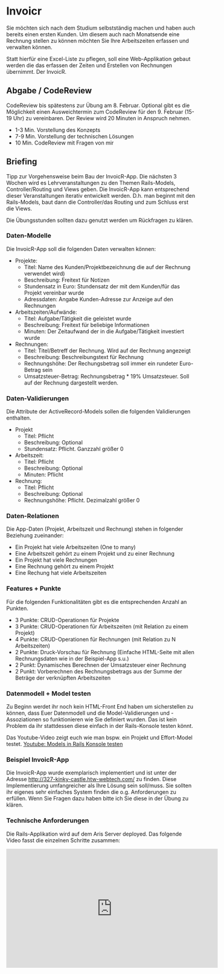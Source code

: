 # Invoicr

Sie möchten sich nach dem Studium selbstständig machen und haben auch bereits einen ersten Kunden.
Um diesem auch nach Monatsende eine Rechnung stellen zu können möchten Sie Ihre Arbeitszeiten
erfassen und verwalten können.

Statt hierfür eine Excel-Liste zu pflegen, soll eine Web-Applikation gebaut werden die das erfassen der Zeiten und
Erstellen von Rechnungen übernimmt. Der InvoicR.


## Abgabe / CodeReview

CodeReview bis spätestens zur Übung am 8. Februar. Optional gibt es die Möglichkeit einen Ausweichtermin zum CodeReview
für den 9. Februar (15-19 Uhr) zu vereinbaren. Der Review wird 20 Minuten in Anspruch nehmen.

* 1-3 Min. Vorstellung des Konzepts
* 7-9 Min. Vorstellung der technischen Lösungen
* 10 Min. CodeReview mit Fragen von mir


## Briefing

Tipp zur Vorgehensweise beim Bau der InvoicR-App. Die nächsten 3 Wochen wird es Lehrveranstaltungen zu
den Themen Rails-Models, Controller/Routing und Views geben. Die InvoicR-App kann entsprechend dieser
Veranstaltungen iterativ entwickelt werden. D.h. man beginnt mit den Rails-Models, baut dann die Controller/das Routing
und zum Schluss erst die Views.

Die Übungsstunden sollten dazu genutzt werden um Rückfragen zu klären.


### Daten-Modelle

Die InvoicR-App soll die folgenden Daten verwalten können:

* Projekte:
  * Titel: Name des Kunden/Projektbezeichnung die auf der Rechnung verwendet wird)
  * Beschreibung: Freitext für Notizen
  * Stundensatz in Euro: Stundensatz der mit dem Kunden/für das Projekt vereinbar wurde
  * Adressdaten: Angabe Kunden-Adresse zur Anzeige auf den Rechnungen
* Arbeitszeiten/Aufwände:
  * Titel: Aufgabe/Tätigkeit die geleistet wurde
  * Beschreibung: Freitext für beliebige Informationen
  * Minuten: Der Zeitaufwand der in die Aufgabe/Tätigkeit investiert wurde
* Rechnungen:
  * Titel: Titel/Betreff der Rechnung. Wird auf der Rechnung angezeigt
  * Beschreibung: Beschreibungstext für Rechnung
  * Rechnungshöhe: Der Rechungsbetrag soll immer ein rundeter Euro-Betrag sein
  * Umsatzsteuer-Betrag: Rechnungsbetrag * 19% Umsatzsteuer. Soll auf der Rechnung dargestellt werden.


### Daten-Validierungen

Die Attribute der ActiveRecord-Models sollen die folgenden Validierungen enthalten.

* Projekt
  * Titel: Pflicht
  * Beschreibung: Optional
  * Stundensatz: Pflicht. Ganzzahl größer 0
* Arbeitszeit:
  * Titel: Pflicht
  * Beschreibung: Optional
  * Minuten: Pflicht
* Rechnung:
  * Titel: Pflicht
  * Beschreibung: Optional
  * Rechnungshöhe: Pflicht. Dezimalzahl größer 0


### Daten-Relationen

Die App-Daten (Projekt, Arbeitszeit und Rechnung) stehen in folgender Beziehung zueinander:

* Ein Projekt hat viele Arbeitszeiten (One to many)
* Eine Arbeitszeit gehört zu einem Projekt und zu einer Rechnung
* Ein Projekt hat viele Rechnungen
* Eine Rechnung gehört zu einem Projekt
* Eine Rechung hat viele Arbeitszeiten


### Features + Punkte

Für die folgenden Funktionalitäten gibt es die entsprechenden Anzahl an Punkten.

* 3 Punkte: CRUD-Operationen für Projekte
* 3 Punkte: CRUD-Operationen für Arbeitszeiten (mit Relation zu einem Projekt)
* 4 Punkte: CRUD-Operationen für Rechnungen (mit Relation zu N Arbeitszeiten)
* 2 Punkte: Druck-Vorschau für Rechnung (Einfache HTML-Seite mit allen Rechnungsdaten wie in der Beispiel-App s.u.)
* 2 Punkt: Dynamisches Berechnen der Umsatzsteuer einer Rechnung
* 2 Punkt: Vorberechnen des Rechnungsbetrags aus der Summe der Beträge der verknüpften Arbeitszeiten


### Datenmodell + Model testen

Zu Beginn werdet ihr noch kein HTML-Front End haben um sicherstellen zu können, dass Euer Datenmodell
und die Model-Validierungen und -Assoziationen so funktionieren wie Sie definiert wurden. Das ist kein
Problem da ihr stattdessen diese einfach in der Rails-Konsole testen könnt.

Das Youtube-Video zeigt euch wie man bspw. ein Projekt und Effort-Model testet.
[Youtube: Models in Rails Konsole testen](https://youtu.be/lkv239opMNM)


### Beispiel InvoicR-App

Die InvoicR-App wurde exemplarisch implementiert und ist unter der Adresse <http://327-kinky-castle.htw-webtech.com/>
zu finden. Diese Implementierung umfangreicher als Ihre Lösung sein soll/muss. Sie sollten ihr eigenes sehr einfaches
System finden die o.g. Anforderungen zu erfüllen. Wenn Sie Fragen dazu haben bitte ich Sie diese in der Übung
zu klären.


### Technische Anforderungen

Die Rails-Applikation wird auf dem Aris Server deployed. Das folgende Video fasst die einzelnen Schritte zusammen:

<iframe width="560" height="315" src="https://www.youtube-nocookie.com/embed/uMpOxGj8EGs?rel=0" frameborder="0" allowfullscreen></iframe>

